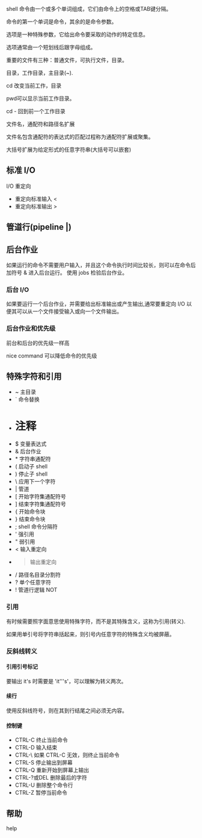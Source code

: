 
shell 命令由一个或多个单词组成，它们由命令上的空格或TAB键分隔。

命令的第一个单词是命令，其余的是命令参数。

选项是一种特殊参数，它给出命令要采取的动作的特定信息。

选项通常由一个短划线后跟字母组成。

重要的文件有三种：普通文件，可执行文件，目录。

目录，工作目录，主目录(~).

cd 改变当前工作，目录

pwd可以显示当前工作目录。

cd - 回到前一个工作目录

文件名，通配符和路径名扩展

文件名包含通配符的表达式的匹配过程称为通配符扩展或聚集。

大括号扩展为给定形式的任意字符串(大括号可以嵌套)

## 标准 I/O

I/O 重定向
* 重定向标准输入 <
* 重定向标准输出 >

## 管道行(pipeline |)

## 后台作业

如果运行的命令不需要用户输入，并且这个命令执行时间比较长，则可以在命令后加符号 & 进入后台运行。
使用 jobs 检验后台作业。

### 后台 I/O

如果要运行一个后台作业，并需要给出标准输出或产生输出,通常要重定向 I/O 以便其可以从一个文件接受输入或向一个文件输出。

### 后台作业和优先级

前台和后台的优先级一样高

nice command 可以降低命令的优先级

## 特殊字符和引用

* ~ 主目录 
* \` 命令替换
* # 注释
* $ 变量表达式
* & 后台作业
* \* 字符串通配符
* ( 启动子 shell
* ) 停止子 shell
* \ 应用下一个字符
* | 管道
* [ 开始字符集通配符号
* ] 结束字符集通配符号
* { 开始命令块
* } 结束命令块
* ; shell 命令分隔符
* ' 强引用
* " 弱引用
* < 输入重定向
* > 输出重定向
* / 路径名目录分割符
* ? 单个任意字符
* ! 管道行逻辑 NOT

### 引用

有时候需要照字面意思使用特殊字符，而不是其特殊含义，这称为引用(转义).

如果用单引号将字符串括起来，则引号内任意字符的特殊含义均被屏蔽。

### 反斜线转义

#### 引用引号标记

要输出 it's 时需要是 'it'\''s'，可以理解为转义两次。

#### 续行

使用反斜线符号，则在其到行结尾之间必须无内容。

#### 控制键

* CTRL-C 终止当前命令
* CTRL-D 输入结束
* CTRL-\ 如果 CTRL-C 无效，则终止当前命令
* CTRL-S 停止输出到屏幕
* CTRL-Q 重新开始到屏幕上输出
* CTRL-?或DEL 删除最后的字符
* CTRL-U 删除整个命令行
* CTRL-Z 暂停当前命令

## 帮助

help
  




